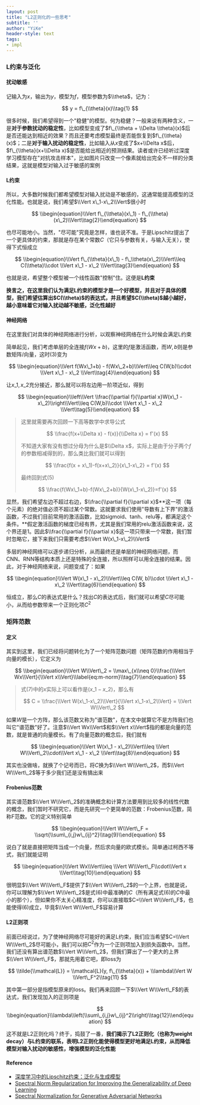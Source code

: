 ```yaml
---
layout: post
title: "L2正则化的一些思考"
subtitle: ''
author: "YiKe"
header-style: text
tags:
- impl
---
```



### L约束与泛化

#### 扰动敏感

记输入为$x$，输出为$y$，模型为$f$，模型参数为$\\theta$，记为：

$$ y = f\_{\\theta}(x)\\tag{1} $$

很多时候，我们希望得到一个"稳健"的模型。何为稳健？一般来说有两种含义，一是**对于参数扰动的稳定性**，比如模型变成了$f\_{\\theta + \\Delta \\theta}(x)$后是否还能达到相近的效果？而且还要考虑模型最终是否能恢复到$f\_{\\theta}(x)$；二是**对于输入扰动的稳定性**，比如输入从$x$变成了$x+\\Delta x$后，$f\_{\\theta}(x+\\Delta x)$是否能给出相近的预测结果。读者或许已经听过深度学习模型存在"对抗攻击样本"，比如图片只改变一个像素就给出完全不一样的分类结果，这就是模型对输入过于敏感的案例

#### L约束

所以，大多数时候我们都希望模型对输入扰动是不敏感的，这通常能提高模型的泛化性能。也就是说，我们希望$\\Vert x\_1-x\_2\\Vert$很小时

$$ \\begin{equation}\\Vert f\_{\\theta}(x\_1) - f\_{\\theta}(x\_2)\\Vert\\tag{2}\\end{equation} $$

也尽可能地小。当然，"尽可能"究竟是怎样，谁也说不准。于是Lipschitz提出了一个更具体的约束，那就是存在某个常数$C$（它只与参数有关，与输入无关），使得下式恒成立

$$ \\begin{equation}\\Vert f\_{\\theta}(x\_1) - f\_\\theta(x\_2)\\Vert\\leq C(\\theta)\\cdot \\Vert x\_1 - x\_2 \\Vert\\tag{3}\\end{equation} $$

也就是说，希望整个模型被一个线性函数"控制"住。这便是**L约束**

**换言之，在这里我们认为满足L约束的模型才是一个好模型，并且对于具体的模型，我们希望估算出$C(\\theta)$的表达式，并且希望$C(\\theta)$越小越好，越小意味着它对输入扰动越不敏感，泛化性越好**

#### 神经网络

在这里我们对具体的神经网络进行分析，以观察神经网络在什么时候会满足L约束

简单起见，我们考虑单层的全连接$f(Wx+b)$，这里的$f$是激活函数，而$W,b$则是参数矩阵/向量，这时(3)变为

$$ \\begin{equation}\\Vert f(Wx\_1+b) - f(Wx\_2+b)\\Vert\\leq C(W,b)\\cdot \\Vert x\_1 - x\_2 \\Vert\\tag{4}\\end{equation} $$

让$x\_1,x\_2$充分接近，那么就可以将左边用一阶项近似，得到

$$ \\begin{equation}\\left\\Vert \\frac{\\partial f}{\\partial x}W(x\_1 - x\_2)\\right\\Vert\\leq C(W,b)\\cdot \\Vert x\_1 - x\_2 \\Vert\\tag{5}\\end{equation} $$

> 这里就需要再次回顾一下高等数学中求导公式
>
> $$ \\frac{f(x+\\Delta x) - f(x)}{\\Delta x} = f'(x) $$
>
> 不知道大家有没有想过分母为什么是$\\Delta x$，实际上是由于分子两个$f$的参数相减得到的，那么类比我们就可以得到
>
> $$ \\frac{f(x + x\_1)-f(x+x\_2)}{x\_1-x\_2} = f'(x) $$
>
> 最终回到式(5)
>
> $$ \\frac{f(Wx\_1+b)-f(Wx\_2+b)}{W(x\_1-x\_2)}=f'(x) $$

显然，我们希望左边不超过右边，$\\frac{\\partial f}{\\partial x}$**这一项（每个元素）的绝对值必须不超过某个常数。这就要求我们使用"导数有上下界"的激活函数，不过我们目前常用的激活函数，比如sigmoid、tanh、relu等，都满足这个条件。**假定激活函数的梯度已经有界，尤其是我们常用的relu激活函数来说，这个界还是1。因此$\\frac{\\partial f}{\\partial x}$这一项只带来一个常数，我们暂时忽略它，接下来我们只需要考虑$\\Vert W(x\_1-x\_2)\\Vert$

多层的神经网络可以逐步递归分析，从而最终还是单层的神经网络问题，而CNN、RNN等结构本质上还是特殊的全连接，所以照样可以用全连接的结果。因此，对于神经网络来说，问题变成了：如果

$$ \\begin{equation}\\Vert W(x\_1 - x\_2)\\Vert\\leq C(W, b)\\cdot \\Vert x\_1 - x\_2 \\Vert\\tag{6}\\end{equation} $$

恒成立，那么$C$的表达式是什么？找出$C$的表达式后，我们就可以希望$C$尽可能小，从而给参数带来一个正则化项$C^2$

### 矩阵范数

#### 定义

其实到这里，我们已经将问题转化为了一个矩阵范数问题（矩阵范数的作用相当于向量的模长），它定义为

$$ \\begin{equation}\\Vert W\\Vert\_2 = \\max\_{x\\neq 0}\\frac{\\Vert Wx\\Vert}{\\Vert x\\Vert}\\label{eq:m-norm}\\tag{7}\\end{equation} $$

> 式(7)中的$x$实际上可以看作是$(x\_1-x\_2)$，那么有
>
> $$ C = \\frac{\\Vert W(x\_1-x\_2)\\Vert}{\\Vert x\_1-x\_2\\Vert} = \\Vert W\\Vert\_2 $$

如果$W$是一个方阵，那么该范数又称为"谱范数"，在本文中就算它不是方阵我们也叫它"谱范数"好了。注意$\\Vert Wx\\Vert$和$\\Vert x\\Vert$指的都是向量的范数，就是普通的向量模长。有了向量范数的概念后，我们就有

$$ \\begin{equation}\\Vert W(x\_1 - x\_2)\\Vert\\leq \\Vert W\\Vert\_2\\cdot\\Vert x\_1 - x\_2 \\Vert\\tag{8}\\end{equation} $$

其实也没做啥，就换了个记号而已，将$C$换为$\\Vert W\\Vert\_2$，而$\\Vert W\\Vert\_2$等于多少我们还是没有搞出来

#### Frobenius范数

其实谱范数$\\Vert W\\Vert\_2$的准确概念和计算方法要用到比较多的线性代数的概念，我们暂时不研究它，而是先研究一个更简单的范数：Frobenius范数，简称F范数。它的定义特别简单

$$ \\begin{equation}\\Vert W\\Vert\_F = \\sqrt{\\sum\_{i,j}w\_{ij}^2}\\tag{9}\\end{equation} $$

说白了就是直接把矩阵当成一个向量，然后求向量的欧式模长。简单通过柯西不等式，我们就能证明

$$ \\begin{equation}\\Vert Wx\\Vert\\leq \\Vert W\\Vert\_F\\cdot\\Vert x \\Vert\\tag{10}\\end{equation} $$

很明显$\\Vert W\\Vert\_F$提供了$\\Vert W\\Vert\_2$的一个上界，也就是说，你可以理解为$\\Vert W\\Vert\_2$是式(6)中最准确的$C$（所有满足式(6)的$C$中最小的那个），但如果你不太关心精准度，你可以直接取$C=\\Vert W\\Vert\_F$，也能使得(6)成立，毕竟$\\Vert W\\Vert\_F$容易计算

#### L2正则项

前面已经说过，为了使神经网络尽可能好的满足L约束，我们应当希望$C=\\Vert W\\Vert\_2$尽可能小，我们可以把$C^2$作为一个正则项加入到损失函数中。当然，我们还没有算出谱范数$\\Vert W\\Vert\_2$，但我们算出了一个更大的上界$\\Vert W\\Vert\_F$，那就先用着它吧，即loss为

$$ \\tilde{\\mathcal{L}} = \\mathcal{L}(y, f\_{\\theta}(x)) + \\lambda\\Vert W \\Vert\_F^2\\tag{11} $$

其中第一部分是指模型原来的loss。我们再来回顾一下$\\Vert W\\Vert\_F$的表达式，我们发现加入的正则项是

$$ \\begin{equation}\\lambda\\left(\\sum\_{i,j}w\_{ij}^2\\right)\\tag{12}\\end{equation} $$

这不就是L2正则化吗？终于，捣鼓了一番，**我们揭示了L2正则化（也称为weight decay）与L约束的联系，表明L2正则化能使得模型更好地满足L约束，从而降低模型对输入扰动的敏感性，增强模型的泛化性能**

#### Reference

+   [深度学习中的Lipschitz约束：泛化与生成模型](https://kexue.fm/archives/6051)
+   [Spectral Norm Regularization for Improving the Generalizability of Deep Learning](https://arxiv.org/abs/1705.10941)
+   [Spectral Normalization for Generative Adversarial Networks](https://arxiv.org/abs/1802.05957)